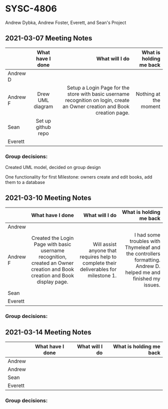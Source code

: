 # SYSC-4806
Andrew Dybka, Andrew Foster, Everett, and Sean's Project

## 2021-03-07 Meeting Notes
|        | What have I done | What will I do  | What is holding me back |
| ------ |:----------------:|-----:|-----:|
| Andrew D|  |  | |
| Andrew F| Drew UML diagram | Setup a Login Page for the store with basic username recognition on login, create an Owner creation and Book creation page. | Nothing at the moment |
| Sean   | Set up github repo |  | |
| Everett|  |  | |

### Group decisions:

Created UML model, decided on group design

One functionality for first Milestone: owners create and edit books, add them to a database

## 2021-03-10 Meeting Notes
|        | What have I done | What will I do  | What is holding me back |
| ------ |:----------------:|-----:|-----:|
| Andrew |  |  | |
| Andrew F | Created the Login Page with basic username recognition, created an Owner creation and Book creation and Book display page. | Will assist anyone that requires help to complete their deliverables for milestone 1. | I had some troubles with Thymeleaf and the controllers formatting. Andrew D. helped me and finished my issues. |
| Sean   |  |  | |
| Everett|  |  | |

### Group decisions:

## 2021-03-14 Meeting Notes
|        | What have I done | What will I do  | What is holding me back |
| ------ |:----------------:|-----:|-----:|
| Andrew |  |  | |
| Andrew |  |  | |
| Sean   |  |  | |
| Everett|  |  | |

### Group decisions:
